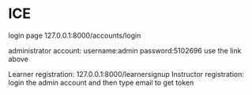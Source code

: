 # ICE
login page 127.0.0.1:8000/accounts/login  

administrator account:
username:admin
password:5102696
use the link above

Learner registration: 127.0.0.1:8000/learnersignup
Instructor registration: login the admin account and then type email to get token
